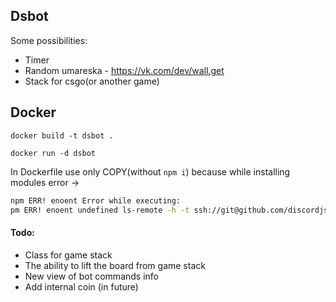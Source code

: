 ## Dsbot

Some possibilities:
- Timer
- Random umareska - https://vk.com/dev/wall.get
- Stack for csgo(or another game)

## Docker
```Docker
docker build -t dsbot .
```
```Docker
docker run -d dsbot
```

In Dockerfile use only COPY(without `npm i`) because while installing modules error -></br>
```bash
npm ERR! enoent Error while executing:
pm ERR! enoent undefined ls-remote -h -t ssh://git@github.com/discordjs/Commando.git
```
<h4>Todo:</h4>

- Class for game stack
- The ability to lift the board from game stack
- New view of bot commands info
- Add internal coin (in future) 
